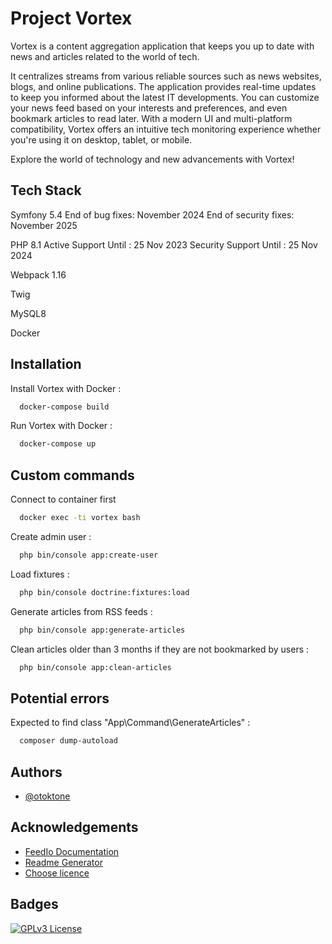 # Project Vortex

Vortex is a content aggregation application that keeps you up to date with news and articles related to the world of tech.

It centralizes streams from various reliable sources such as news websites, blogs, and online publications. The application provides real-time updates to keep you informed about the latest IT developments. You can customize your news feed based on your interests and preferences, and even bookmark articles to read later. With a modern UI and multi-platform compatibility, Vortex offers an intuitive tech monitoring experience whether you're using it on desktop, tablet, or mobile.

Explore the world of technology and new advancements with Vortex!

## Tech Stack

Symfony 5.4
End of bug fixes: November 2024
End of security fixes: November 2025

PHP 8.1
Active Support Until : 25 Nov 2023
Security Support Until : 25 Nov 2024

Webpack 1.16

Twig

MySQL8

Docker

## Installation

Install Vortex with Docker :

```bash
  docker-compose build
```
Run Vortex with Docker :

```bash
  docker-compose up
```

## Custom commands

Connect to container first

```bash
  docker exec -ti vortex bash
```

Create admin user :

```bash
  php bin/console app:create-user
```

Load fixtures :

```bash
  php bin/console doctrine:fixtures:load
```

Generate articles from RSS feeds :

```bash
  php bin/console app:generate-articles
```

Clean articles older than 3 months if they are not bookmarked by users :

```bash
  php bin/console app:clean-articles
```

## Potential errors

Expected to find class "App\Command\GenerateArticles" :

```bash
  composer dump-autoload
```

## Authors

- [@otoktone](https://github.com/Otoktone)

## Acknowledgements

- [FeedIo Documentation](https://github.com/alexdebril/feed-io/blob/main/doc/specifications-support.md)
- [Readme Generator](https://readme.so/)
- [Choose licence](https://choosealicense.com/licenses/)

## Badges

[![GPLv3 License](https://img.shields.io/badge/License-GPL%20v3-yellow.svg)](https://opensource.org/licenses/)
